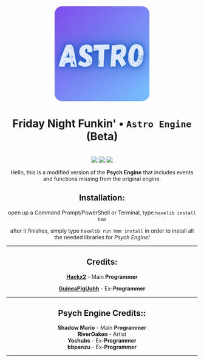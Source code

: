 <div align="center">
    <img src="art/astro/512-modified.png" width="250" height="250"/>
    <br>
    <h1>Friday Night Funkin' • <code>Astro Engine</code> (<strong>Beta</strong>)</h1>
    <br>    
    <img src="https://img.shields.io/github/forks/Hackx2/FNF-AstroEngine?style=for-the-badge" />
    <img src="https://img.shields.io/github/license/Hackx2/FNF-AstroEngine?style=for-the-badge" />
    <img src="https://img.shields.io/github/actions/workflow/status/Hackx2/FNF-AstroEngine/main.yml?style=for-the-badge" /> 
    <br>

Hello, this is a modified version of the **Psych Engine** that includes events and functions missing from the original engine.

## Installation:

open up a Command Prompt/PowerShell or Terminal, type `haxelib install hmm`

after it finishes, simply type `haxelib run hmm install` in order to install all the needed libraries for _Psych Engine!_

---

<h2>Credits:</h2>

**[Hackx2](https://twitter.com/AnimatesHack)** - Main **Programmer**

**[GuineaPigUuhh](https://github.com/GuineaPigUuhh)** - Ex-**Programmer**

---

<h2>Psych Engine Credits::</h2>

**Shadow Mario** - Main **Programmer**<br>
**RiverOaken** - Artist<br>
**Yoshubs** - Ex-**Programmer**<br>
**bbpanzu** - Ex-**Programmer**<br>

---

</div>
